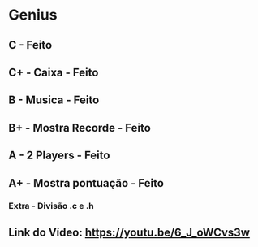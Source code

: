 # Genius

## C - Feito
## C+ - Caixa - Feito
## B - Musica - Feito
## B+ - Mostra Recorde - Feito
## A - 2 Players - Feito
## A+ - Mostra pontuação - Feito

### Extra - Divisão .c e .h

## Link do Vídeo: https://youtu.be/6_J_oWCvs3w
